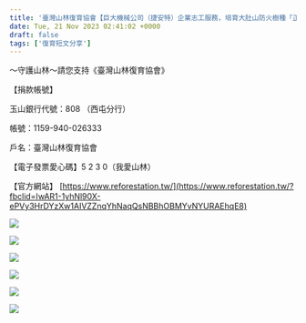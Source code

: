 ```yaml
---
title: '臺灣山林復育協會【巨大機械公司（捷安特）企業志工服務，培育大肚山防火樹種「正榕」共播種2,655盆】2023/11/21'
date: Tue, 21 Nov 2023 02:41:02 +0000
draft: false
tags: ['復育短文分享']
---
```


～守護山林～請您支持《臺灣山林復育協會》

【捐款帳號】

玉山銀行代號：808 （西屯分行）

帳號：1159-940-026333

戶名：臺灣山林復育協會

【電子發票愛心碼】5 2 3 0（我愛山林）

【官方網站】 [https://www.reforestation.tw/](https://www.reforestation.tw/?fbclid=IwAR1-1yhNl90X-ePVy3HrDYzXw1AIVZZnqYhNaqQsNBBhOBMYvNYURAEhqE8)

![](https://www.reforestation.tw/wp-content/uploads/2024/01/404073932_7288690201150557_7843773034563351313_n.jpg)

![](https://www.reforestation.tw/wp-content/uploads/2024/01/404571086_7288690281150549_2356292150643990295_n.jpg)

![](https://www.reforestation.tw/wp-content/uploads/2024/01/404796348_7288690421150535_3817566841125894561_n.jpg)

![](https://www.reforestation.tw/wp-content/uploads/2024/01/404859548_7288690171150560_7367641740384412782_n.jpg)

![](https://www.reforestation.tw/wp-content/uploads/2024/01/404888917_7288690307817213_6438655215480746364_n.jpg)

![](https://www.reforestation.tw/wp-content/uploads/2024/01/404898730_7288690387817205_8341496780021586146_n.jpg)